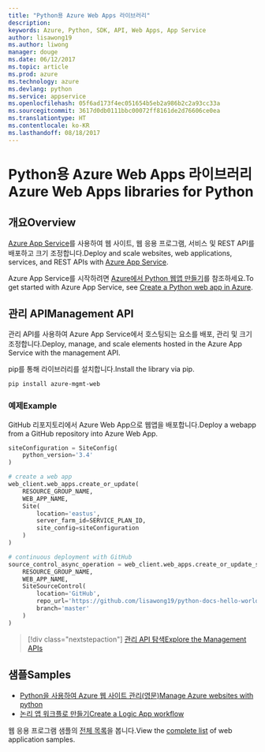 ```yaml
---
title: "Python용 Azure Web Apps 라이브러리"
description: 
keywords: Azure, Python, SDK, API, Web Apps, App Service
author: lisawong19
ms.author: liwong
manager: douge
ms.date: 06/12/2017
ms.topic: article
ms.prod: azure
ms.technology: azure
ms.devlang: python
ms.service: appservice
ms.openlocfilehash: 05f6ad173f4ec051654b5eb2a986b2c2a93cc33a
ms.sourcegitcommit: 3617d0db0111bbc00072ff8161de2d76606ce0ea
ms.translationtype: HT
ms.contentlocale: ko-KR
ms.lasthandoff: 08/18/2017
---
```

# <a name="azure-web-apps-libraries-for-python"></a><span data-ttu-id="bdcd0-103">Python용 Azure Web Apps 라이브러리</span><span class="sxs-lookup"><span data-stu-id="bdcd0-103">Azure Web Apps libraries for Python</span></span>

## <a name="overview"></a><span data-ttu-id="bdcd0-104">개요</span><span class="sxs-lookup"><span data-stu-id="bdcd0-104">Overview</span></span>

<span data-ttu-id="bdcd0-105">[Azure App Service](/azure/app-service)를 사용하여 웹 사이트, 웹 응용 프로그램, 서비스 및 REST API를 배포하고 크기 조정합니다.</span><span class="sxs-lookup"><span data-stu-id="bdcd0-105">Deploy and scale websites, web applications, services, and REST APIs with [Azure App Service](/azure/app-service).</span></span>

<span data-ttu-id="bdcd0-106">Azure App Service를 시작하려면 [Azure에서 Python 웹앱 만들기](/azure/app-service-web/app-service-web-get-started-python)를 참조하세요.</span><span class="sxs-lookup"><span data-stu-id="bdcd0-106">To get started with Azure App Service, see [Create a Python web app in Azure](/azure/app-service-web/app-service-web-get-started-python).</span></span>

## <a name="management-api"></a><span data-ttu-id="bdcd0-107">관리 API</span><span class="sxs-lookup"><span data-stu-id="bdcd0-107">Management API</span></span>

<span data-ttu-id="bdcd0-108">관리 API를 사용하여 Azure App Service에서 호스팅되는 요소를 배포, 관리 및 크기 조정합니다.</span><span class="sxs-lookup"><span data-stu-id="bdcd0-108">Deploy, manage, and scale elements hosted in the Azure App Service with the management API.</span></span>

<span data-ttu-id="bdcd0-109">pip를 통해 라이브러리를 설치합니다.</span><span class="sxs-lookup"><span data-stu-id="bdcd0-109">Install the library via pip.</span></span>

```bash
pip install azure-mgmt-web
```

### <a name="example"></a><span data-ttu-id="bdcd0-110">예제</span><span class="sxs-lookup"><span data-stu-id="bdcd0-110">Example</span></span>

<span data-ttu-id="bdcd0-111">GitHub 리포지토리에서 Azure Web App으로 웹앱을 배포합니다.</span><span class="sxs-lookup"><span data-stu-id="bdcd0-111">Deploy a webapp from a GitHub repository into Azure Web App.</span></span>

```python
siteConfiguration = SiteConfig(
    python_version='3.4'
)

# create a web app
web_client.web_apps.create_or_update(
    RESOURCE_GROUP_NAME,
    WEB_APP_NAME,
    Site(
        location='eastus',
        server_farm_id=SERVICE_PLAN_ID,
        site_config=siteConfiguration
    )
)

# continuous deployment with GitHub
source_control_async_operation = web_client.web_apps.create_or_update_source_control(
    RESOURCE_GROUP_NAME,
    WEB_APP_NAME,
    SiteSourceControl(
        location='GitHub',
        repo_url='https://github.com/lisawong19/python-docs-hello-world',
        branch='master'
    )
)
```
> [!div class="nextstepaction"]
> [<span data-ttu-id="bdcd0-112">관리 API 탐색</span><span class="sxs-lookup"><span data-stu-id="bdcd0-112">Explore the Management APIs</span></span>](/python/api/overview/azure/webapps/managementlibrary)

## <a name="samples"></a><span data-ttu-id="bdcd0-113">샘플</span><span class="sxs-lookup"><span data-stu-id="bdcd0-113">Samples</span></span> 

* <span data-ttu-id="bdcd0-114">[Python을 사용하여 Azure 웹 사이트 관리(영문)][1]</span><span class="sxs-lookup"><span data-stu-id="bdcd0-114">[Manage Azure websites with python][1]</span></span>
* <span data-ttu-id="bdcd0-115">[논리 앱 워크플로 만들기][2]</span><span class="sxs-lookup"><span data-stu-id="bdcd0-115">[Create a Logic App workflow][2]</span></span>
 
<span data-ttu-id="bdcd0-116">웹 응용 프로그램 샘플의 [전체 목록](https://azure.microsoft.com/en-us/resources/samples/?platform=python&term=web-app)을 봅니다.</span><span class="sxs-lookup"><span data-stu-id="bdcd0-116">View the [complete list](https://azure.microsoft.com/en-us/resources/samples/?platform=python&term=web-app) of web application samples.</span></span>

[1]: https://azure.microsoft.com/resources/samples/app-service-web-python-manage
[2]: ../docs-ref-conceptual/python-sdk-azure-samples-logic-app-workflow.md